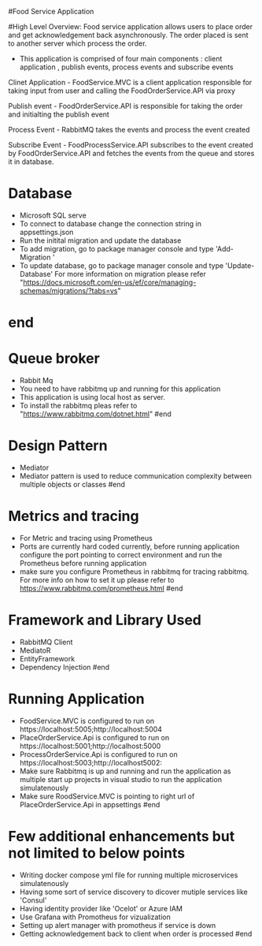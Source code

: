 #Food Service Application

#High Level Overview: 
Food service application allows users to place order and get acknowledgement back asynchronously. The order placed is sent to another server which process the order.

- This application is comprised of four main components : client application , publish events, process events and subscribe events

Clinet Application - FoodService.MVC is a client application responsible for taking input from user and calling the FoodOrderService.API via proxy 

Publish event - FoodOrderService.API is responsible for taking the order and initialting the publish event 

Process Event - RabbitMQ takes the events and process the event created

Subscribe Event - FoodProcessService.API subscribes to the event created by FoodOrderService.API and fetches the events from the queue and stores it in database. 

# Database
- Microsoft SQL serve
 - To connect to database change the connection string in appsettings.json
 - Run the initital migration and update the database
 - To add migration, go to package manager console and type 'Add-Migration <Migration Name>'
 - To update database, go to package manager console and type 'Update-Database'
 For more information on migration please refer "https://docs.microsoft.com/en-us/ef/core/managing-schemas/migrations/?tabs=vs"
# end
 
# Queue broker
- Rabbit Mq 
- You need to have rabbitmq up and running for this application
- This application is using local host as server.
- To install the rabbitmq pleas refer to  "https://www.rabbitmq.com/dotnet.html"
#end

# Design Pattern 
- Mediator 
- Mediator pattern is used to reduce communication complexity between multiple objects or classes
#end

# Metrics and tracing
- For Metric and tracing using Prometheus 
- Ports are currently hard coded currently, before running application configure the port pointing to correct environment and run the Prometheus before running application
- make sure you configure Prometheus in rabbitmq for tracing rabbitmq. For more info on how to set it up please refer to https://www.rabbitmq.com/prometheus.html
#end

# Framework and Library Used
- RabbitMQ Client
- MediatoR
- EntityFramework
- Dependency Injection
#end

# Running Application
- FoodService.MVC is configured to run on https://localhost:5005;http://localhost:5004
- PlaceOrderService.Api is configured to run on https://localhost:5001;http://localhost:5000
- ProcessOrderService.Api is configured to run on https://localhost:5003;http://localhost5002:
- Make sure Rabbitmq is up and running and run the application as multiple start up projects in visual studio to run the application simulatenously
- Make sure RoodService.MVC is pointing to right url of PlaceOrderService.Api in appsettings
#end

# Few additional enhancements but not limited to below points
- Writing docker compose yml file for running multiple microservices simulatenously
- Having some sort of service discovery to dicover mutiple services like 'Consul'
- Having identity provider like 'Ocelot' or Azure IAM
- Use Grafana with Promotheus for vizualization 
- Setting up alert manager with promotheus if service is down 
- Getting acknowledgement back to client when order is processed 
#end
